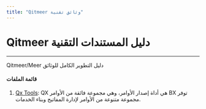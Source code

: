 ```yaml
---
title: "Qitmeer وثائق تقنية"
---
```


# Qitmeer دليل المستندات التقنية

------------

Qitmeer/Meer دليل التطوير الكامل للوثائق

#### قائمة الملفات

1. [Qx Tools](./qxtools/): QX هي أداة إصدار الأوامر، وهي مجموعة فائقة من الأوامر BX توفر مجموعة متنوعة من الأوامر لإدارة المفاتيح وبناء الخدمات.
